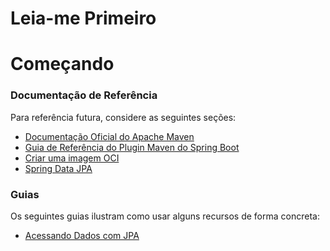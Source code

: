 # Leia-me Primeiro
# Começando

### Documentação de Referência
Para referência futura, considere as seguintes seções:

* [Documentação Oficial do Apache Maven](https://maven.apache.org/guides/index.html)
* [Guia de Referência do Plugin Maven do Spring Boot](https://docs.spring.io/spring-boot/docs/3.2.5/maven-plugin/reference/html/)
* [Criar uma imagem OCI](https://docs.spring.io/spring-boot/docs/3.2.5/maven-plugin/reference/html/#build-image)
* [Spring Data JPA](https://docs.spring.io/spring-boot/docs/3.2.5/reference/htmlsingle/index.html#data.sql.jpa-and-spring-data)

### Guias
Os seguintes guias ilustram como usar alguns recursos de forma concreta:

* [Acessando Dados com JPA](https://spring.io/guides/gs/accessing-data-jpa/)

